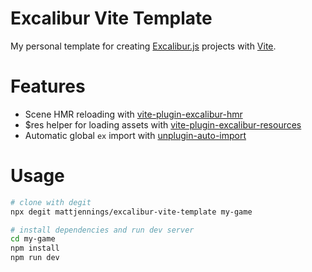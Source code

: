 # Excalibur Vite Template

My personal template for creating [Excalibur.js](https://excaliburjs.com/) projects with [Vite](https://vitejs.dev/).

# Features

- Scene HMR reloading with [vite-plugin-excalibur-hmr](https://github.com/mattjennings/vite-plugin-excalibur-hmr)
- $res helper for loading assets with [vite-plugin-excalibur-resources](https://github.com/mattjennings/vite-plugin-excalibur-resources)
- Automatic global `ex` import with [unplugin-auto-import](https://github.com/unplugin/unplugin-auto-import)

# Usage

```bash
# clone with degit
npx degit mattjennings/excalibur-vite-template my-game

# install dependencies and run dev server
cd my-game
npm install
npm run dev
```
